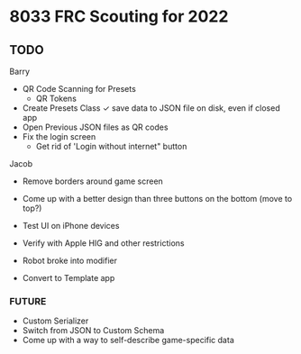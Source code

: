 # 8033 FRC Scouting for 2022

## TODO
Barry
- QR Code Scanning for Presets
   - QR Tokens
- Create Presets Class
✓ save data to JSON file on disk, even if closed app
- Open Previous JSON files as QR codes
- Fix the login screen
   - Get rid of 'Login without internet" button

Jacob
- Remove borders around game screen
- Come up with a better design than three buttons on the bottom (move to top?)
- Test UI on iPhone devices
- Verify with Apple HIG and other restrictions

- Robot broke into modifier
- Convert to Template app

### FUTURE
- Custom Serializer
- Switch from JSON to Custom Schema
- Come up with a way to self-describe game-specific data
